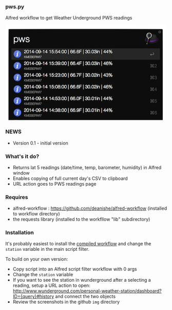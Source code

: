 ### pws.py

Alfred workflow to get Weather Underground PWS readings

![img](./img/pws-alfred-results.png)

### NEWS 

- Version 0.1 - initial version

### What's it do?

- Returns lat 5 readings (date/time, temp, barometer, humidity) in Alfred window
- Enables copying of full current day's CSV to clipboard
- URL action goes to PWS readings page

### Requires

* alfred-workflow : https://github.com/deanishe/alfred-workflow (installed to workflow directory)
* the requests library (installed to the workfllow "lib" subdirectory)

### Installation

It's probably easiest to install the [compiled workflow](https://github.com/hrbrmstr/alfred-pws/blob/master/pws.alfredworkflow?raw=true) and change the `station` variable in the main script filter.

To build on your own version:

* Copy script into an Alfred script filter workflow with 0 args
* Change the `station` variable
* If you want to see the station in wunderground after a selecting a reading, setup a URL action to open: http://www.wunderground.com/personal-weather-station/dashboard?ID={query}#history and connect the two objects
* Review the screenshots in the github `img` directory
